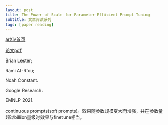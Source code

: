 ```yaml
---
layout: post
title: The Power of Scale for Parameter-Efficient Prompt Tuning
subtitle: 文章阅读系列
tags: [paper reading]
---
```


[arXiv首页](https://arxiv.org/abs/2104.08691)

[论文pdf](https://arxiv.org/pdf/2104.08691.pdf)

Brian Lester;

Rami Al-Rfou;

Noah Constant.

Google Research.

EMNLP 2021.

continuous prompts(soft prompts)。效果随参数规模变大而增强，并在参数量超过billion量级时效果与finetune相当。